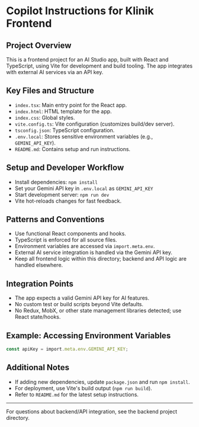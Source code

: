 # Copilot Instructions for Klinik Frontend

## Project Overview
This is a frontend project for an AI Studio app, built with React and TypeScript, using Vite for development and build tooling. The app integrates with external AI services via an API key.

## Key Files and Structure
- `index.tsx`: Main entry point for the React app.
- `index.html`: HTML template for the app.
- `index.css`: Global styles.
- `vite.config.ts`: Vite configuration (customizes build/dev server).
- `tsconfig.json`: TypeScript configuration.
- `.env.local`: Stores sensitive environment variables (e.g., `GEMINI_API_KEY`).
- `README.md`: Contains setup and run instructions.

## Setup and Developer Workflow
- Install dependencies: `npm install`
- Set your Gemini API key in `.env.local` as `GEMINI_API_KEY`
- Start development server: `npm run dev`
- Vite hot-reloads changes for fast feedback.

## Patterns and Conventions
- Use functional React components and hooks.
- TypeScript is enforced for all source files.
- Environment variables are accessed via `import.meta.env`.
- External AI service integration is handled via the Gemini API key.
- Keep all frontend logic within this directory; backend and API logic are handled elsewhere.

## Integration Points
- The app expects a valid Gemini API key for AI features.
- No custom test or build scripts beyond Vite defaults.
- No Redux, MobX, or other state management libraries detected; use React state/hooks.

## Example: Accessing Environment Variables
```ts
const apiKey = import.meta.env.GEMINI_API_KEY;
```

## Additional Notes
- If adding new dependencies, update `package.json` and run `npm install`.
- For deployment, use Vite's build output (`npm run build`).
- Refer to `README.md` for the latest setup instructions.

---
For questions about backend/API integration, see the backend project directory.
